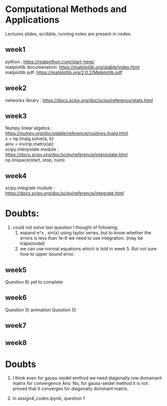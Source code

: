 # Computational Methods and Applications
Lectures slides, scribble, running notes are present in nodes.

## week1
python : https://realpython.com/start-here/ <br/>
matplotlib documenation: https://matplotlib.org/stable/index.html <br/>
matplotlib pdf: https://matplotlib.org/2.0.2/Matplotlib.pdf <br/>

## week2
networkx library : https://docs.scipy.org/doc/scipy/reference/stats.html <br/>

## week3
Numpy linear algebra : https://numpy.org/doc/stable/reference/routines.linalg.html <br/>
x = np.linalg.solve(a, b) <br/>
ainv = inv(np.matrix(a)) <br/>
scipy.interpolate module : https://docs.scipy.org/doc/scipy/reference/interpolate.html <br/>
np.linspace(start, stop, num) <br/>



## week4
scipy.integrate module : https://docs.scipy.org/doc/scipy/reference/integrate.html <br/>

# Doubts:
1) could not solve last question
    I thought of following:
   1) expand e^x , sin(x) using taylor series, but to know whether the errors is less than  1e-6 we need to use integration. (may be trapezoidal)
   2) we can use normal equations which is told in week 5. But not sure how to upper bound error.


## week5
Question 8) yet to complete

## week6
Question 3) animation
Question 5)

## week7


## week8




# Doubts
1) I think even for gauss-seidel emthod we need diagonally row domainant matrix for convergence
Ans: No, for gauss-seidel method it is not proved that it converges for diagonally dominant matrix.



2) In assign4_codes.ipynb, question 1
